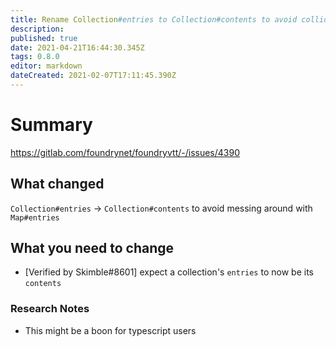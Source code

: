 ```yaml
---
title: Rename Collection#entries to Collection#contents to avoid colliding/overriding the default Map#entries behavior with a differently behaved property
description: 
published: true
date: 2021-04-21T16:44:30.345Z
tags: 0.8.0
editor: markdown
dateCreated: 2021-02-07T17:11:45.390Z
---
```


# Summary
https://gitlab.com/foundrynet/foundryvtt/-/issues/4390

## What changed

`Collection#entries` -> `Collection#contents` to avoid messing around with `Map#entries`

## What you need to change

- [Verified by Skimble#8601] expect a collection's `entries` to now be its `contents`

### Research Notes

- This might be a boon for typescript users